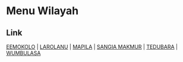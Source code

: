 # Menu Wilayah

## Link

[EEMOKOLO](https://github.com/gigit-pemilu/pemilu-2024-74-sulawesi-tenggara/tree/main/pileg-dpr/hitung-suara/sub/74-sulawesi-tenggara/sub/06-bombana/sub/15-kabaena-utara/sub/2004-eemokolo)
 | 
[LAROLANU](https://github.com/gigit-pemilu/pemilu-2024-74-sulawesi-tenggara/tree/main/pileg-dpr/hitung-suara/sub/74-sulawesi-tenggara/sub/06-bombana/sub/15-kabaena-utara/sub/2006-larolanu)
 | 
[MAPILA](https://github.com/gigit-pemilu/pemilu-2024-74-sulawesi-tenggara/tree/main/pileg-dpr/hitung-suara/sub/74-sulawesi-tenggara/sub/06-bombana/sub/15-kabaena-utara/sub/2001-mapila)
 | 
[SANGIA MAKMUR](https://github.com/gigit-pemilu/pemilu-2024-74-sulawesi-tenggara/tree/main/pileg-dpr/hitung-suara/sub/74-sulawesi-tenggara/sub/06-bombana/sub/15-kabaena-utara/sub/2003-sangia-makmur)
 | 
[TEDUBARA](https://github.com/gigit-pemilu/pemilu-2024-74-sulawesi-tenggara/tree/main/pileg-dpr/hitung-suara/sub/74-sulawesi-tenggara/sub/06-bombana/sub/15-kabaena-utara/sub/2005-tedubara)
 | 
[WUMBULASA](https://github.com/gigit-pemilu/pemilu-2024-74-sulawesi-tenggara/tree/main/pileg-dpr/hitung-suara/sub/74-sulawesi-tenggara/sub/06-bombana/sub/15-kabaena-utara/sub/2002-wumbulasa)

